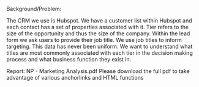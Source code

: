 Background/Problem:

The CRM we use is Hubspot. We have a customer list within Hubspot and each contact has a set
of properties associated with it. Tier refers to the size of the opportunity and thus the size of the
company. Within the lead form we ask users to provide their job title. We use job titles to inform
targeting. This data has never been uniform. We want to understand what titles are most
commonly associated with each tier in the decision making process and what business function
they exist in.

Report:
NP - Marketing Analysis.pdf
Please download the full pdf to take advantage of various anchorlinks and HTML functions

